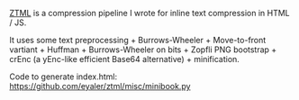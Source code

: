 [ZTML](https://github.com/eyaler/ztml) is a compression pipeline I wrote for inline text compression in HTML / JS.

It uses some text preprocessing + Burrows-Wheeler + Move-to-front vartiant + Huffman + Burrows-Wheeler on bits + Zopfli PNG bootstrap + crEnc (a yEnc-like efficient Base64 alternative) + minification.

Code to generate index.html: 
https://github.com/eyaler/ztml/misc/minibook.py